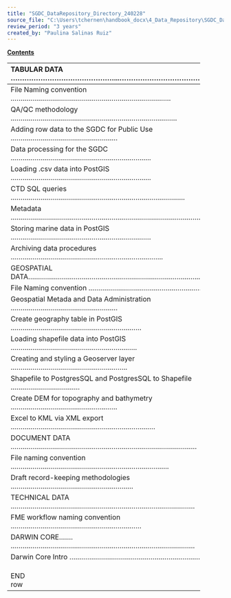 ```yaml
---
title: "SGDC_DataRepository_Directory_240228"
source_file: "C:\Users\tchernen\handbook_docx\4_Data_Repository\SGDC_DataRepository_Directory_240228.docx"
review_period: "3 years"
created_by: "Paulina Salinas Ruiz"
---
```


**<u>Contents</u>**

<table style="width:89%;">
<colgroup>
<col style="width: 1%" />
<col style="width: 28%" />
<col style="width: 2%" />
<col style="width: 56%" />
</colgroup>
<thead>
<tr>
<th colspan="3" style="text-align: left;">TABULAR DATA ………………………………………...……………………………………..…….</th>
<th style="text-align: right;">xx</th>
</tr>
</thead>
<tbody>
<tr>
<td colspan="3" style="text-align: left;">File Naming convention .……………………………………………………………………..</td>
<td style="text-align: right;">xx</td>
</tr>
<tr>
<td colspan="3" style="text-align: left;">QA/QC methodology …………………………………………………………………………</td>
<td style="text-align: right;">xx</td>
</tr>
<tr>
<td colspan="3" style="text-align: left;">Adding row data to the SGDC for Public Use ………………………………………………</td>
<td style="text-align: right;">xx</td>
</tr>
<tr>
<td colspan="3" style="text-align: left;">Data processing for the SGDC ……………………………………………………………..</td>
<td style="text-align: right;">xx</td>
</tr>
<tr>
<td colspan="3" style="text-align: left;">Loading .csv data into PostGIS ……………………………………………………………..</td>
<td style="text-align: right;">Xx</td>
</tr>
<tr>
<td colspan="3" style="text-align: left;">CTD SQL queries …………………………………………………………………………….</td>
<td style="text-align: right;">Xx</td>
</tr>
<tr>
<td colspan="3" style="text-align: left;">Metadata …..………………………………………………………………………………….</td>
<td style="text-align: right;">Xx</td>
</tr>
<tr>
<td colspan="3" style="text-align: left;">Storing marine data in PostGIS ……..………………………………………………………</td>
<td style="text-align: right;">Xx</td>
</tr>
<tr>
<td colspan="3" style="text-align: left;">Archiving data procedures …………………………………………………………………..</td>
<td style="text-align: right;">xx</td>
</tr>
<tr>
<td colspan="3" style="text-align: left;">GEOSPATIAL DATA…………………………………………………………………………..……..</td>
<td style="text-align: right;">Xx</td>
</tr>
<tr>
<td colspan="4" style="text-align: left;">File Naming convention .……………………………………………………………………..</td>
</tr>
<tr>
<td colspan="3" style="text-align: left;">Geospatial Metada and Data Administration ………………………………………………</td>
<td style="text-align: right;">Xx</td>
</tr>
<tr>
<td colspan="3" style="text-align: left;">Create geography table in PostGIS …………………………………………………………</td>
<td style="text-align: right;">Xx</td>
</tr>
<tr>
<td colspan="3" style="text-align: left;">Loading shapefile data into PostGIS ………….………………………………………..….</td>
<td style="text-align: right;">Xx</td>
</tr>
<tr>
<td colspan="3" style="text-align: left;">Creating and styling a Geoserver layer …………………………………………………..</td>
<td style="text-align: right;">Xx</td>
</tr>
<tr>
<td colspan="3" style="text-align: left;">Shapefile to PostgresSQL and PostgresSQL to Shapefile …..…………………………</td>
<td style="text-align: right;">Xx</td>
</tr>
<tr>
<td colspan="3" style="text-align: left;">Create DEM for topography and bathymetry ……………………………….………..……</td>
<td style="text-align: right;">Xx</td>
</tr>
<tr>
<td colspan="3" style="text-align: left;">Excel to KML via XML export ……………………………………………………………….</td>
<td style="text-align: right;">Xx</td>
</tr>
<tr>
<td colspan="3" style="text-align: left;">DOCUMENT DATA .…………………………………………………………………………………</td>
<td style="text-align: right;">xx</td>
</tr>
<tr>
<td colspan="3" style="text-align: left;">File naming convention ……………………………………………………………………..</td>
<td style="text-align: right;">xx</td>
</tr>
<tr>
<td colspan="3" style="text-align: left;">Draft record-keeping methodologies ……………………………………………………..</td>
<td style="text-align: right;">xx</td>
</tr>
<tr>
<td colspan="3" style="text-align: left;">TECHNICAL DATA …………………………………………………………………………………</td>
<td style="text-align: right;">xx</td>
</tr>
<tr>
<td colspan="3" style="text-align: left;">FME workflow naming convention …………………………………………………………</td>
<td style="text-align: right;">xx</td>
</tr>
<tr>
<td colspan="4" style="text-align: left;">DARWIN CORE……. …………………………………………………………………………………</td>
</tr>
<tr>
<td colspan="4" style="text-align: left;">Darwin Core Intro ………………………………………………………………………………</td>
</tr>
<tr>
<td colspan="3" style="text-align: left;"></td>
<td style="text-align: right;"></td>
</tr>
<tr>
<td colspan="3" style="text-align: left;"></td>
<td style="text-align: right;"></td>
</tr>
<tr>
<td colspan="3" style="text-align: left;"></td>
<td style="text-align: right;"></td>
</tr>
<tr>
<td style="text-align: left;">END row</td>
<td style="text-align: left;"></td>
<td style="text-align: left;"></td>
<td style="text-align: right;"></td>
</tr>
</tbody>
</table>
